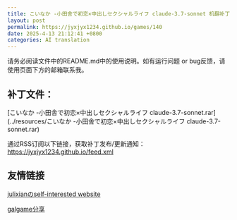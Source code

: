 ```yaml
---
title: こいなか -小田舎で初恋×中出しセクシャルライフ claude-3.7-sonnet 机翻补丁
layout: post
permalink: https://jyxjyx1234.github.io/games/140
date: 2025-4-13 21:12:41 +0800
categories: AI translation
---
```



请务必阅读文件中的README.md中的使用说明。如有运行问题 or bug反馈，请使用页面下方的邮箱联系我。



## 补丁文件：

[こいなか -小田舎で初恋×中出しセクシャルライフ claude-3.7-sonnet.rar](../resources/こいなか -小田舎で初恋×中出しセクシャルライフ claude-3.7-sonnet.rar)

 

通过RSS订阅以下链接，获取补丁发布/更新通知：https://jyxjyx1234.github.io/feed.xml

## 友情链接

[julixianのself-interested website](https://julixian-siw.worldsystem.top/) 

[galgame分享](https://t.me/galgpt)